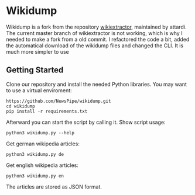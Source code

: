 # Wikidump
Wikidump is a fork from the repository [wikiextractor](https://github.com/attardi/wikiextractor), maintained by attardi. The current master branch of wikiextractor is not working, which is why I needed to make a fork from a old commit. I refactored the code a bit, added the automatical download of the wikidump files and changed the CLI. It is much more simpler to use

## Getting Started
Clone our repository and install the needed Python libraries. You may want to use a virtual enviroment:
```
https://github.com/NewsPipe/wikidump.git
cd wikidump
pip install -r requirements.txt
```

Afterward you can start the script by calling it. Show script usage:
```
python3 wikidump.py --help
```
Get german wikipedia articles:
```
python3 wikidump.py de
```
Get english wikipedia articles:
```
python3 wikidump.py en
```

The articles are stored as JSON format. 

